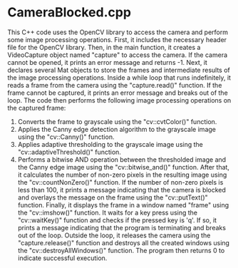 # CameraBlocked.cpp
This C++ code uses the OpenCV library to access the camera and perform some image processing operations. 
First, it includes the necessary header file for the OpenCV library. Then, in the main function, it creates a VideoCapture object named "capture" to access the camera. 
If the camera cannot be opened, it prints an error message and returns -1. Next, 
it declares several Mat objects to store the frames and intermediate results of the image processing operations. 
Inside a while loop that runs indefinitely, it reads a frame from the camera using the "capture.read()" function. 
If the frame cannot be captured, it prints an error message and breaks out of the loop. 
The code then performs the following image processing operations on the captured frame: 
1. Converts the frame to grayscale using the "cv::cvtColor()" function. 
2. Applies the Canny edge detection algorithm to the grayscale image using the "cv::Canny()" function. 
3. Applies adaptive thresholding to the grayscale image using the "cv::adaptiveThreshold()" function. 
4. Performs a bitwise AND operation between the thresholded image and the Canny edge image using the "cv::bitwise_and()" function. 
   After that, it calculates the number of non-zero pixels in the resulting image using the "cv::countNonZero()" function. 
   If the number of non-zero pixels is less than 100, it prints a message indicating that the camera is blocked and overlays the message on the frame using the "cv::putText()" function. 
   Finally, it displays the frame in a window named "frame" using the "cv::imshow()" function. It waits for a key press using the "cv::waitKey()" function and checks if the pressed key is 'q'. 
   If so, it prints a message indicating that the program is terminating and breaks out of the loop. 
   Outside the loop, it releases the camera using the "capture.release()" function and destroys all the created windows using the "cv::destroyAllWindows()" function. 
   The program then returns 0 to indicate successful execution.
